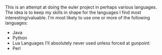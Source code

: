 This is an attempt at doing the euler project in perhaps various languages. The idea is to keep my skills in shape for the languages I find most interesting/valuable. I'm most likely to use one or more of the following languages:
- Java
- Python
- Lua
Languages I'll absolutely never used unless forced at gunpoint:
- Perl